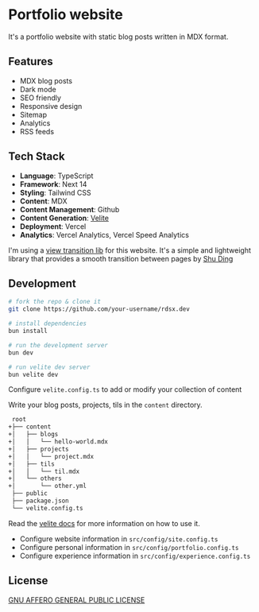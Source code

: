 # Portfolio website

It's a portfolio website with static blog posts written in MDX format.

## Features

- MDX blog posts
- Dark mode
- SEO friendly
- Responsive design
- Sitemap
- Analytics
- RSS feeds

## Tech Stack

- **Language**: TypeScript
- **Framework**: Next 14
- **Styling**: Tailwind CSS
- **Content**: MDX
- **Content Management**: Github
- **Content Generation**: [Velite](https://velite.js.org/)
- **Deployment**: Vercel
- **Analytics**: Vercel Analytics, Vercel Speed Analytics

I'm using a [view transition lib](https://github.com/shuding/next-view-transitions) for this website. It's a simple and lightweight library that provides a smooth transition between pages by [Shu Ding](https://x.com/shuding_)

## Development

```bash
# fork the repo & clone it
git clone https://github.com/your-username/rdsx.dev

# install dependencies
bun install

# run the development server
bun dev

# run velite dev server
bun velite dev
```

Configure `velite.config.ts` to add or modify your collection of content

Write your blog posts, projects, tils in the `content` directory.

```bash
 root
+├── content
+│   ├── blogs
+│   │   └── hello-world.mdx
+│   ├── projects
+│   │   └── project.mdx
+│   ├── tils
+│   │   └── til.mdx
+│   └── others
+│       └── other.yml
 ├── public
 ├── package.json
 └── velite.config.ts
```

Read the [velite docs](https://velite.js.org/guide/quick-start) for more information on how to use it.

- Configure website information in `src/config/site.config.ts`
- Configure personal information in `src/config/portfolio.config.ts`
- Configure experience information in `src/config/experience.config.ts`

## License

[GNU AFFERO GENERAL PUBLIC LICENSE](LICENSE)

